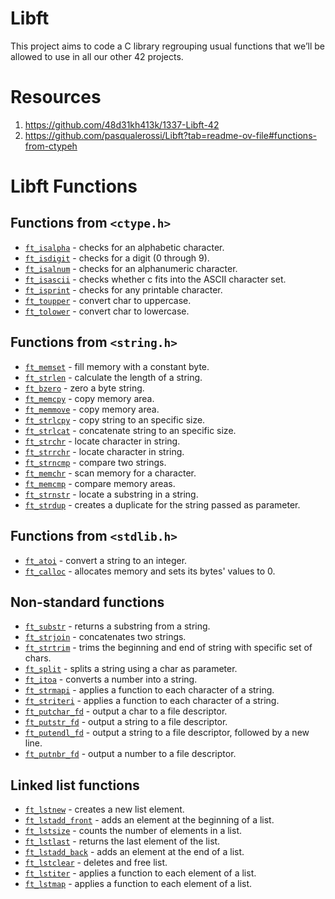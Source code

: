 # Libft
This project aims to code a C library regrouping usual functions that we’ll be allowed to use in all our other 42 projects.

# Resources
1. https://github.com/48d31kh413k/1337-Libft-42
2. https://github.com/pasqualerossi/Libft?tab=readme-ov-file#functions-from-ctypeh

# Libft Functions

## Functions from `<ctype.h>`
- [`ft_isalpha`](https://github.com/alex81131/42-Cursus/blob/main/Libft/ctype.h/ft_isalpha.c) - checks for an alphabetic character.
- [`ft_isdigit`](https://github.com/alex81131/42-Cursus/blob/main/Libft/ctype.h/ft_isdigit.c) - checks for a digit (0 through 9).
- [`ft_isalnum`](https://github.com/alex81131/42-Cursus/blob/main/Libft/ctype.h/ft_isalnum.c) - checks for an alphanumeric character.
- [`ft_isascii`](https://github.com/alex81131/42-Cursus/blob/main/Libft/ctype.h/ft_isascii.c) - checks whether c fits into the ASCII character set.
- [`ft_isprint`](https://github.com/alex81131/42-Cursus/blob/main/Libft/ctype.h/ft_isprint.c) - checks for any printable character.
- [`ft_toupper`](https://github.com/alex81131/42-Cursus/blob/main/Libft/ctype.h/ft_toupper.c) - convert char to uppercase.
- [`ft_tolower`](https://github.com/alex81131/42-Cursus/blob/main/Libft/ctype.h/ft_tolower.c) - convert char to lowercase.

## Functions from `<string.h>`
- [`ft_memset`](https://github.com/alex81131/42-Cursus/blob/main/Libft/string.h/ft_memset.c) - fill memory with a constant byte.
- [`ft_strlen`](https://github.com/alex81131/42-Cursus/blob/main/Libft/string.h/ft_strlen.c) - calculate the length of a string.
- [`ft_bzero`](https://github.com/alex81131/42-Cursus/blob/main/Libft/string.h/ft_bzero.c) - zero a byte string.
- [`ft_memcpy`](https://github.com/alex81131/42-Cursus/blob/main/Libft/string.h/ft_memcpy.c) - copy memory area.
- [`ft_memmove`](https://github.com/alex81131/42-Cursus/blob/main/Libft/string.h/ft_memmove.c) - copy memory area.
- [`ft_strlcpy`](https://github.com/alex81131/42-Cursus/blob/main/Libft/string.h/ft_strlcpy.c) - copy string to an specific size.
- [`ft_strlcat`](https://github.com/alex81131/42-Cursus/blob/main/Libft/string.h/ft_strlcat.c) - concatenate string to an specific size.
- [`ft_strchr`](https://github.com/alex81131/42-Cursus/blob/main/Libft/string.h/ft_strchr.c) - locate character in string.
- [`ft_strrchr`](https://github.com/alex81131/42-Cursus/blob/main/Libft/string.h/ft_strrchr.c) - locate character in string.
- [`ft_strncmp`](https://github.com/alex81131/42-Cursus/blob/main/Libft/string.h/ft_strncmp.c) - compare two strings.
- [`ft_memchr`](https://github.com/alex81131/42-Cursus/blob/main/Libft/string.h/ft_memchr.c) - scan memory for a character.
- [`ft_memcmp`](https://github.com/alex81131/42-Cursus/blob/main/Libft/string.h/ft_memcmp.c) - compare memory areas.
- [`ft_strnstr`](https://github.com/alex81131/42-Cursus/blob/main/Libft/string.h/ft_strnstr.c) - locate a substring in a string.
- [`ft_strdup`](https://github.com/alex81131/42-Cursus/blob/main/Libft/string.h/ft_strdup.c) - creates a duplicate for the string passed as parameter.

## Functions from `<stdlib.h>`
- [`ft_atoi`](https://github.com/alex81131/42-Cursus/blob/main/Libft/stdlib.h/ft_atoi.c) - convert a string to an integer.
- [`ft_calloc`](https://github.com/alex81131/42-Cursus/blob/main/Libft/stdlib.h/ft_calloc.c) - allocates memory and sets its bytes' values to 0.

## Non-standard functions
- [`ft_substr`](#ft_substr) - returns a substring from a string.
- [`ft_strjoin`](#ft_strjoin) - concatenates two strings.
- [`ft_strtrim`](#ft_strtrim) - trims the beginning and end of string with specific set of chars.
- [`ft_split`](#ft_split) - splits a string using a char as parameter.
- [`ft_itoa`](#ft_itoa) - converts a number into a string.
- [`ft_strmapi`](#ft_strmapi) - applies a function to each character of a string.
- [`ft_striteri`](#ft_striteri) - applies a function to each character of a string.
- [`ft_putchar_fd`](#ft_putchar_fd) - output a char to a file descriptor.
- [`ft_putstr_fd`](#ft_putstr_fd) - output a string to a file descriptor.
- [`ft_putendl_fd`](#ft_putendl_fd) - output a string to a file descriptor, followed by a new line.
- [`ft_putnbr_fd`](#ft_putnbr_fd) - output a number to a file descriptor.

## Linked list functions
- [`ft_lstnew`](#ft_lstnew) - creates a new list element.
- [`ft_lstadd_front`](#ft_lstadd_front) - adds an element at the beginning of a list.
- [`ft_lstsize`](#ft_lstsize) - counts the number of elements in a list.
- [`ft_lstlast`](#ft_lstlast) - returns the last element of the list.
- [`ft_lstadd_back`](#ft_lstadd_back) - adds an element at the end of a list.
- [`ft_lstclear`](#ft_lstclear) - deletes and free list.
- [`ft_lstiter`](#ft_lstiter) - applies a function to each element of a list.
- [`ft_lstmap`](#ft_lstmap) - applies a function to each element of a list. 
